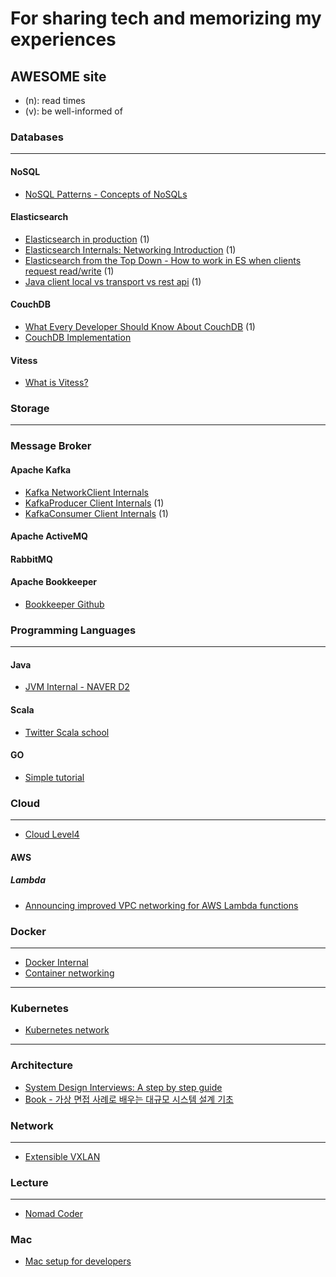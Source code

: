 # For sharing tech and memorizing my experiences

## AWESOME site
* (n): read times
* (v): be well-informed of
### Databases
----
#### NoSQL
* [NoSQL Patterns - Concepts of NoSQLs](http://horicky.blogspot.com/2009/11/nosql-patterns.html)
#### Elasticsearch
* [Elasticsearch in production](https://www.elastic.co/kr/blog/found-elasticsearch-in-production) (1)
* [Elasticsearch Internals: Networking Introduction](https://www.elastic.co/kr/blog/found-elasticsearch-networking) (1)
* [Elasticsearch from the Top Down - How to work in ES when clients request read/write](https://www.elastic.co/kr/blog/found-elasticsearch-top-down#request-coordinators) (1)
* [Java client local vs transport vs rest api](https://www.devdiscoveries.com/java-elasticsearch-become-up-and-running/) (1)
#### CouchDB
* [What Every Developer Should Know About CouchDB](https://www.dimagi.com/blog/what-every-developer-should-know-about-couchdb/) (1)
* [CouchDB Implementation](http://horicky.blogspot.com/2008/10/couchdb-implementation.html)
#### Vitess
* [What is Vitess?](https://gamechangers.tistory.com/116)
### Storage
----
### Message Broker
#### Apache Kafka
* [Kafka NetworkClient Internals](https://d2.naver.com/helloworld/0853669)
* [KafkaProducer Client Internals](https://d2.naver.com/helloworld/6560422) (1)
* [KafkaConsumer Client Internals](https://d2.naver.com/helloworld/0974525) (1)
#### Apache ActiveMQ
#### RabbitMQ
#### Apache Bookkeeper
* [Bookkeeper Github](https://github.com/apache/bookkeeper)
### Programming Languages
----
#### Java
* [JVM Internal - NAVER D2](https://d2.naver.com/helloworld/1230)
#### Scala
* [Twitter Scala school](https://twitter.github.io/scala_school/ko/index.html)
#### GO
* [Simple tutorial](http://golang.site/go/article/2-Go-%EC%84%A4%EC%B9%98%EC%99%80-Go-%ED%8E%B8%EC%A7%91%EA%B8%B0-%EC%86%8C%EA%B0%9C)
### Cloud
----
* [Cloud Level4](http://www.jslab.kr/2021/11/05/cloud-l4/)
#### AWS
##### Lambda
* [Announcing improved VPC networking for AWS Lambda functions](https://aws.amazon.com/ko/blogs/compute/announcing-improved-vpc-networking-for-aws-lambda-functions/)
### Docker
----
* [Docker Internal](http://cloudrain21.com/examination-of-docker-process-binary)
* [Container networking](https://iximiuz.com/en/posts/container-networking-is-simple/)
----
### Kubernetes
* [Kubernetes network](https://medium.com/finda-tech/kubernetes-%EB%84%A4%ED%8A%B8%EC%9B%8C%ED%81%AC-%EC%A0%95%EB%A6%AC-fccd4fd0ae6)
----
### Architecture
* [System Design Interviews: A step by step guide](https://www.educative.io/courses/grokking-the-system-design-interview/B8nMkqBWONo)
* [Book - 가상 면접 사례로 배우는 대규모 시스템 설계 기초](http://www.kyobobook.co.kr/product/detailViewKor.laf?ejkGb=KOR&barcode=9788966263158)
### Network
----
* [Extensible VXLAN](https://www.cisco.com/c/ko_kr/support/docs/lan-switching/vlan/212682-virtual-extensible-lan-and-ethernet-virt.html)
### Lecture
----
* [Nomad Coder](https://nomadcoders.co/)
### Mac
* [Mac setup for developers](https://subicura.com/2017/11/22/mac-os-development-environment-setup.html)
